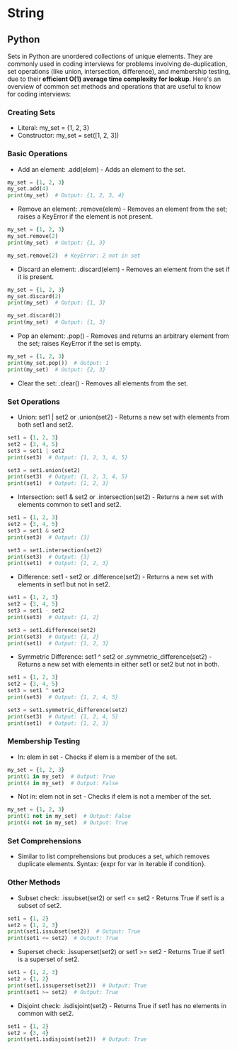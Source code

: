 # String

## Python

Sets in Python are unordered collections of unique elements. They are commonly used in coding interviews for problems involving de-duplication, set operations (like union, intersection, difference), and membership testing, due to their **efficient O(1) average time complexity for lookup**. Here's an overview of common set methods and operations that are useful to know for coding interviews:

### Creating Sets

- Literal: my_set = {1, 2, 3}
- Constructor: my_set = set([1, 2, 3])

### Basic Operations

- Add an element: .add(elem) - Adds an element to the set.

```python
my_set = {1, 2, 3}
my_set.add(4)
print(my_set)  # Output: {1, 2, 3, 4}
```

- Remove an element: .remove(elem) - Removes an element from the set; raises a KeyError if the element is not present.

```python
my_set = {1, 2, 3}
my_set.remove(2)
print(my_set)  # Output: {1, 3}

my_set.remove(2)  # KeyError: 2 not in set
```

- Discard an element: .discard(elem) - Removes an element from the set if it is present.

```python
my_set = {1, 2, 3}
my_set.discard(2)
print(my_set)  # Output: {1, 3}

my_set.discard(2)
print(my_set)  # Output: {1, 3}
```

- Pop an element: .pop() - Removes and returns an arbitrary element from the set; raises KeyError if the set is empty.

```python
my_set = {1, 2, 3}
print(my_set.pop())  # Output: 1
print(my_set)  # Output: {2, 3}
```

- Clear the set: .clear() - Removes all elements from the set.

### Set Operations

- Union: set1 | set2 or .union(set2) - Returns a new set with elements from both set1 and set2.

```python
set1 = {1, 2, 3}
set2 = {3, 4, 5}
set3 = set1 | set2
print(set3)  # Output: {1, 2, 3, 4, 5}

set3 = set1.union(set2)
print(set3)  # Output: {1, 2, 3, 4, 5}
print(set1)  # Output: {1, 2, 3}
```

- Intersection: set1 & set2 or .intersection(set2) - Returns a new set with elements common to set1 and set2.

```python
set1 = {1, 2, 3}
set2 = {3, 4, 5}
set3 = set1 & set2
print(set3)  # Output: {3}

set3 = set1.intersection(set2)
print(set3)  # Output: {3}
print(set1)  # Output: {1, 2, 3}
```

- Difference: set1 - set2 or .difference(set2) - Returns a new set with elements in set1 but not in set2.

```python
set1 = {1, 2, 3}
set2 = {3, 4, 5}
set3 = set1 - set2
print(set3)  # Output: {1, 2}

set3 = set1.difference(set2)
print(set3)  # Output: {1, 2}
print(set1)  # Output: {1, 2, 3}
```

- Symmetric Difference: set1 ^ set2 or .symmetric_difference(set2) - Returns a new set with elements in either set1 or set2 but not in both.

```python
set1 = {1, 2, 3}
set2 = {3, 4, 5}
set3 = set1 ^ set2
print(set3)  # Output: {1, 2, 4, 5}

set3 = set1.symmetric_difference(set2)
print(set3)  # Output: {1, 2, 4, 5}
print(set1)  # Output: {1, 2, 3}
```

### Membership Testing

- In: elem in set - Checks if elem is a member of the set.

```python
my_set = {1, 2, 3}
print(1 in my_set)  # Output: True
print(4 in my_set)  # Output: False
```

- Not in: elem not in set - Checks if elem is not a member of the set.

```python
my_set = {1, 2, 3}
print(1 not in my_set)  # Output: False
print(4 not in my_set)  # Output: True
```

### Set Comprehensions

- Similar to list comprehensions but produces a set, which removes duplicate elements. Syntax: {expr for var in iterable if condition}.

### Other Methods

- Subset check: .issubset(set2) or set1 <= set2 - Returns True if set1 is a subset of set2.

```python
set1 = {1, 2}
set2 = {1, 2, 3}
print(set1.issubset(set2))  # Output: True
print(set1 <= set2)  # Output: True
```

- Superset check: .issuperset(set2) or set1 >= set2 - Returns True if set1 is a superset of set2.

```python
set1 = {1, 2, 3}
set2 = {1, 2}
print(set1.issuperset(set2))  # Output: True
print(set1 >= set2)  # Output: True
```

- Disjoint check: .isdisjoint(set2) - Returns True if set1 has no elements in common with set2.

```python
set1 = {1, 2}
set2 = {3, 4}
print(set1.isdisjoint(set2))  # Output: True
```
